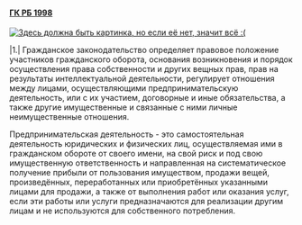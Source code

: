 #### [ГК РБ 1998](https://lalawland.github.io/eurasia/belarus/civil)

[![Здесь должна быть картинка, но если её нет, значит всё :(](https://i.pinimg.com/736x/80/9e/aa/809eaa67b5a3921a684aac6b191d202c.jpg)](https://i.pinimg.com/736x/80/9e/aa/809eaa67b5a3921a684aac6b191d202c.jpg)

|1.| Гражданское законодательство определяет правовое положение участников гражданского оборота, основания возникновения и порядок осуществления права собственности и других вещных прав, прав на результаты интеллектуальной деятельности, регулирует отношения между лицами, осуществляющими предпринимательскую деятельность, или с их участием, договорные и иные обязательства, а также другие имущественные и связанные с ними личные неимущественные отношения.

Предпринимательская деятельность - это самостоятельная деятельность юридических и физических лиц, осуществляемая ими в гражданском обороте от своего имени, на свой риск и под свою имущественную ответственность и направленная на систематическое получение прибыли от пользования имуществом, продажи вещей, произведённых, переработанных или приобретённых указанными лицами для продажи, а также от выполнения работ или оказания услуг, если эти работы или услуги предназначаются для реализации другим лицам и не используются для собственного потребления.
